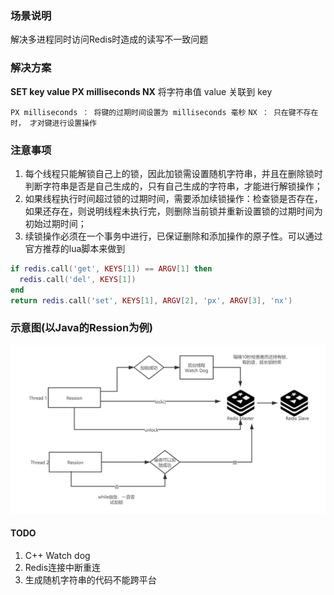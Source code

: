### 场景说明 
解决多进程同时访问Redis时造成的读写不一致问题


### 解决方案
**SET key value PX milliseconds NX**
将字符串值 value 关联到 key

`PX milliseconds ： 将键的过期时间设置为 milliseconds 毫秒`
`NX ： 只在键不存在时， 才对键进行设置操作`


### 注意事项
1. 每个线程只能解锁自己上的锁，因此加锁需设置随机字符串，并且在删除锁时判断字符串是否是自己生成的，只有自己生成的字符串，才能进行解锁操作；
2. 如果线程执行时间超过锁的过期时间，需要添加续锁操作：检查锁是否存在，如果还存在，则说明线程未执行完，则删除当前锁并重新设置锁的过期时间为初始过期时间；
3. 续锁操作必须在一个事务中进行，已保证删除和添加操作的原子性。可以通过官方推荐的lua脚本来做到
```lua
if redis.call('get', KEYS[1]) == ARGV[1] then 
  redis.call('del', KEYS[1]) 
end 
return redis.call('set', KEYS[1], ARGV[2], 'px', ARGV[3], 'nx')
```

### 示意图(以Java的Ression为例)
![OVERVIEW](OVERVIEW.png "OVERVIEW")

#### TODO
1. C++ Watch dog
2. Redis连接中断重连
3. 生成随机字符串的代码不能跨平台

